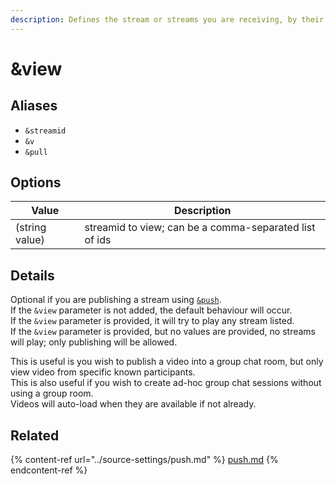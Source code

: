```yaml
---
description: Defines the stream or streams you are receiving, by their stream IDs
---
```


# \&view

## Aliases

* `&streamid`
* `&v`
* `&pull`

## Options

| Value          | Description                                            |
| -------------- | ------------------------------------------------------ |
| (string value) | streamid to view; can be a comma-separated list of ids |

## Details

Optional if you are publishing a stream using [`&push`](../source-settings/push.md).\
If the `&view` parameter is not added, the default behaviour will occur.\
If the `&view` parameter is provided, it will try to play any stream listed.\
If the `&view` parameter is provided, but no values are provided, no streams will play; only publishing will be allowed.

This is useful is you wish to publish a video into a group chat room, but only view video from specific known participants.\
This is also useful if you wish to create ad-hoc group chat sessions without using a group room.\
Videos will auto-load when they are available if not already.

## Related

{% content-ref url="../source-settings/push.md" %}
[push.md](../source-settings/push.md)
{% endcontent-ref %}
